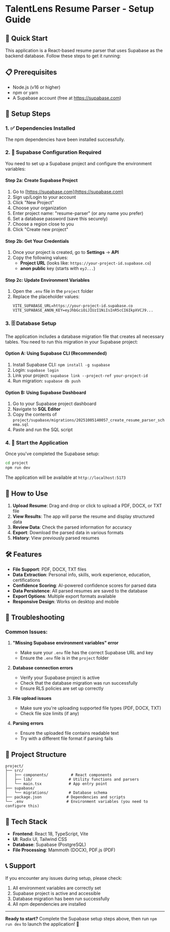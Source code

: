 # TalentLens Resume Parser - Setup Guide

## 🚀 Quick Start

This application is a React-based resume parser that uses Supabase as the backend database. Follow these steps to get it running:

## 📋 Prerequisites

- Node.js (v16 or higher)
- npm or yarn
- A Supabase account (free at https://supabase.com)

## 🔧 Setup Steps

### 1. ✅ Dependencies Installed
The npm dependencies have been installed successfully.

### 2. 🔑 Supabase Configuration Required

You need to set up a Supabase project and configure the environment variables:

#### Step 2a: Create Supabase Project
1. Go to [https://supabase.com](https://supabase.com)
2. Sign up/Login to your account
3. Click "New Project"
4. Choose your organization
5. Enter project name: "resume-parser" (or any name you prefer)
6. Set a database password (save this securely)
7. Choose a region close to you
8. Click "Create new project"

#### Step 2b: Get Your Credentials
1. Once your project is created, go to **Settings** → **API**
2. Copy the following values:
   - **Project URL** (looks like: `https://your-project-id.supabase.co`)
   - **anon public** key (starts with `eyJ...`)

#### Step 2c: Update Environment Variables
1. Open the `.env` file in the `project` folder
2. Replace the placeholder values:
   ```
   VITE_SUPABASE_URL=https://your-project-id.supabase.co
   VITE_SUPABASE_ANON_KEY=eyJhbGciOiJIUzI1NiIsInR5cCI6IkpXVCJ9...
   ```

### 3. 🗄️ Database Setup

The application includes a database migration file that creates all necessary tables. You need to run this migration in your Supabase project:

#### Option A: Using Supabase CLI (Recommended)
1. Install Supabase CLI: `npm install -g supabase`
2. Login: `supabase login`
3. Link your project: `supabase link --project-ref your-project-id`
4. Run migration: `supabase db push`

#### Option B: Using Supabase Dashboard
1. Go to your Supabase project dashboard
2. Navigate to **SQL Editor**
3. Copy the contents of `project/supabase/migrations/20251005140057_create_resume_parser_schema.sql`
4. Paste and run the SQL script

### 4. 🚀 Start the Application

Once you've completed the Supabase setup:

```bash
cd project
npm run dev
```

The application will be available at `http://localhost:5173`

## 🎯 How to Use

1. **Upload Resume**: Drag and drop or click to upload a PDF, DOCX, or TXT file
2. **View Results**: The app will parse the resume and display structured data
3. **Review Data**: Check the parsed information for accuracy
4. **Export**: Download the parsed data in various formats
5. **History**: View previously parsed resumes

## 🛠️ Features

- **File Support**: PDF, DOCX, TXT files
- **Data Extraction**: Personal info, skills, work experience, education, certifications
- **Confidence Scoring**: AI-powered confidence scores for parsed data
- **Data Persistence**: All parsed resumes are saved to the database
- **Export Options**: Multiple export formats available
- **Responsive Design**: Works on desktop and mobile

## 🔧 Troubleshooting

### Common Issues:

1. **"Missing Supabase environment variables" error**
   - Make sure your `.env` file has the correct Supabase URL and key
   - Ensure the `.env` file is in the `project` folder

2. **Database connection errors**
   - Verify your Supabase project is active
   - Check that the database migration was run successfully
   - Ensure RLS policies are set up correctly

3. **File upload issues**
   - Make sure you're uploading supported file types (PDF, DOCX, TXT)
   - Check file size limits (if any)

4. **Parsing errors**
   - Ensure the uploaded file contains readable text
   - Try with a different file format if parsing fails

## 📁 Project Structure

```
project/
├── src/
│   ├── components/          # React components
│   ├── lib/                # Utility functions and parsers
│   └── main.tsx            # App entry point
├── supabase/
│   └── migrations/         # Database schema
├── package.json           # Dependencies and scripts
└── .env                   # Environment variables (you need to configure this)
```

## 🎨 Tech Stack

- **Frontend**: React 18, TypeScript, Vite
- **UI**: Radix UI, Tailwind CSS
- **Database**: Supabase (PostgreSQL)
- **File Processing**: Mammoth (DOCX), PDF.js (PDF)

## 📞 Support

If you encounter any issues during setup, please check:
1. All environment variables are correctly set
2. Supabase project is active and accessible
3. Database migration has been run successfully
4. All npm dependencies are installed

---

**Ready to start?** Complete the Supabase setup steps above, then run `npm run dev` to launch the application! 🚀
